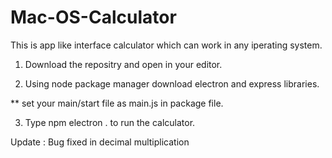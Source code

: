 
# Mac-OS-Calculator

This is app like interface calculator which can work in any iperating system.

1. Download the repositry and open in your editor.

2. Using node package manager download electron and express libraries.

** set your main/start file as main.js in package file.

3. Type npm electron . to run the calculator.

Update : Bug fixed in decimal multiplication
